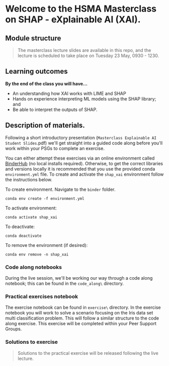 # **Welcome to the HSMA Masterclass on SHAP - eXplainable AI (XAI)**.

## Module structure

> The masterclass lecture slides are available in this repo, and the lecture is scheduled to take place on Tuesday 23 May, 0930 - 1230.

## Learning outcomes

**By the end of the class you will have...**

* An understanding how XAI works with LIME and SHAP
* Hands on experience interpreting ML models using the SHAP library; and
* Be able to interpret the outputs of SHAP.

## Description of materials.

Following a short introductory presentation (`Masterclass Explainable AI Student Slides`.pdf) we'll get straight into a guided code along before you'll work within your PSGs to complete an exercise.

You can either attempt these exercises via an online environment called [BinderHub](https://mybinder.org/v2/gh/hsma5/masterclass_shap/HEAD) (no local installs required). Otherwise, to get the correct libraries and versions locally it is recommended that you use the provided conda `environment.yml` file. To create and activate the `shap_xai` environment follow the instructions below.

To create environment. Navigate to the `binder` folder.

`conda env create -f environment.yml`

To activate environment:

`conda activate shap_xai`

To deactivate:

`conda deactivate`

To remove the environment (if desired):

`conda env remove -n shap_xai`

### Code along notebooks

During the live session, we'll be working our way through a code along notebook; this can be found in the `code_along\` directory.

### Practical exercises notebook

The exercise notebook can be found in `exercise\` directory. In the exercise notebook you will work to solve a scenario focusing on the Iris data set multi classification problem. This will follow a similar structure to the code along exercise. This exercise will be completed within your Peer Support Groups.

### Solutions to exercise

> Solutions to the practical exercise will be released following the live lecture.
